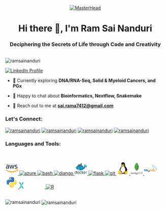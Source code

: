 <p align="center">
  <a href="https://ramsainanduri.io">
    <img src="https://www.genetic-programming.com/evolveV2DF2003621.GIF" alt="MasterHead" width="70%" height="auto">
  </a>
</p>

<h1 align="center">Hi there 👋, I'm Ram Sai Nanduri</h1>
<h3 align="center">Deciphering the Secrets of Life through Code and Creativity</h3>  <br>
  

<img align="left" src="https://komarev.com/ghpvc/?username=ramsainanduri&label=Profile%20views&color=0e75b6&style=flat" alt="ramsainanduri" />
<br>

<p align="left"> <a href="https://linkedin.com/in/ramsainanduri" target="blank"><img src="https://img.shields.io/badge/Connect%20on-LinkedIn-blue?style=for-the-badge&logo=linkedin" alt="LinkedIn Profile" /></a> </p>

- 🔬 Currently exploring **DNA/RNA-Seq, Solid & Myeloid Cancers, and PGx**

- 💬 Happy to chat about **Bioinformatics, Nextflow, Snakemake**

- 📧 Reach out to me at **sai.rama7412@gmail.com**

<h3 align="left">Let's Connect:</h3>
<p align="left">
  <a href="https://twitter.com/ramsainanduri" target="blank"><img align="center" src="https://raw.githubusercontent.com/rahuldkjain/github-profile-readme-generator/master/src/images/icons/Social/twitter.svg" alt="ramsainanduri" height="30" width="40" /></a>
  <a href="https://linkedin.com/in/ramsainanduri" target="blank"><img align="center" src="https://raw.githubusercontent.com/rahuldkjain/github-profile-readme-generator/master/src/images/icons/Social/linked-in-alt.svg" alt="ramsainanduri" height="30" width="40" /></a>
  <a href="https://fb.com/ramsainanduri" target="blank"><img align="center" src="https://raw.githubusercontent.com/rahuldkjain/github-profile-readme-generator/master/src/images/icons/Social/facebook.svg" alt="ramsainanduri" height="30" width="40" /></a>
  <a href="https://instagram.com/ramsainanduri" target="blank"><img align="center" src="https://raw.githubusercontent.com/rahuldkjain/github-profile-readme-generator/master/src/images/icons/Social/instagram.svg" alt="ramsainanduri" height="30" width="40" /></a>
</p>

<h3 align="left">Languages and Tools:</h3>
<br>
<p align="left"> <a href="https://aws.amazon.com" target="_blank" rel="noreferrer"> <img src="https://raw.githubusercontent.com/devicons/devicon/master/icons/amazonwebservices/amazonwebservices-original-wordmark.svg" alt="aws" width="40" height="40"/> </a> <a href="https://azure.microsoft.com/en-in/" target="_blank" rel="noreferrer"> <img src="https://www.vectorlogo.zone/logos/microsoft_azure/microsoft_azure-icon.svg" alt="azure" width="40" height="40"/> </a> <a href="https://www.gnu.org/software/bash/" target="_blank" rel="noreferrer"> <img src="https://www.vectorlogo.zone/logos/gnu_bash/gnu_bash-icon.svg" alt="bash" width="40" height="40"/> </a> <a href="https://www.djangoproject.com/" target="_blank" rel="noreferrer"> <img src="https://cdn.worldvectorlogo.com/logos/django.svg" alt="django" width="40" height="40"/> </a> <a href="https://www.docker.com/" target="_blank" rel="noreferrer"> <img src="https://raw.githubusercontent.com/devicons/devicon/master/icons/docker/docker-original-wordmark.svg" alt="docker" width="40" height="40"/> </a> <a href="https://flask.palletsprojects.com/" target="_blank" rel="noreferrer"> <img src="https://www.vectorlogo.zone/logos/pocoo_flask/pocoo_flask-icon.svg" alt="flask" width="40" height="40"/> </a> <a href="https://git-scm.com/" target="_blank" rel="noreferrer"> <img src="https://www.vectorlogo.zone/logos/git-scm/git-scm-icon.svg" alt="git" width="40" height="40"/> </a> <a href="https://www.linux.org/" target="_blank" rel="noreferrer"> <img src="https://raw.githubusercontent.com/devicons/devicon/master/icons/linux/linux-original.svg" alt="linux" width="40" height="40"/> </a> <a href="https://www.mongodb.com/" target="_blank" rel="noreferrer"> <img src="https://raw.githubusercontent.com/devicons/devicon/master/icons/mongodb/mongodb-original-wordmark.svg" alt="mongodb" width="40" height="40"/> </a> <a href="https://www.mysql.com/" target="_blank" rel="noreferrer"> <img src="https://raw.githubusercontent.com/devicons/devicon/master/icons/mysql/mysql-original-wordmark.svg" alt="mysql" width="40" height="40"/> </a> <a href="https://www.python.org" target="_blank" rel="noreferrer"> <img src="https://raw.githubusercontent.com/devicons/devicon/master/icons/python/python-original.svg" alt="python" width="40" height="40"/> </a> <a href="https://www.nextflow.io/" target="_blank" rel="noreferrer"> <img src="https://github.com/nextflow-io/nextflow/blob/171831eaa1211df641a98564229fa1fcb68838e2/docs/_static/nextflow-logo-bg-dark.png" alt="nextflow" width="80" height="20"/> </a> <a href="https://www.nextflow.io/" target="_blank" rel="noreferrer"> <img src="https://www.r-project.org/logo/Rlogo.svg" alt="R" width="40" height="40"/> </a> <br><br></p>

<p><img align="left" src="https://github-readme-stats.vercel.app/api/top-langs?username=ramsainanduri&show_icons=true&locale=en&layout=compact" alt="ramsainanduri" /></p>

<p>&nbsp;<img align="center" src="https://github-readme-stats.vercel.app/api?username=ramsainanduri&show_icons=true&locale=en" alt="ramsainanduri" /></p>

<!-- <p><img align="center" src="https://github-readme-streak-stats.herokuapp.com/?user=ramsainanduri&" alt="ramsainanduri" /></p> -->


<!-- <p align="left"> <a href="https://github.com/ryo-ma/github-profile-trophy"><img src="https://github-profile-trophy.vercel.app/?username=ramsainanduri" alt="ramsainanduri" /></a> </p> -->
